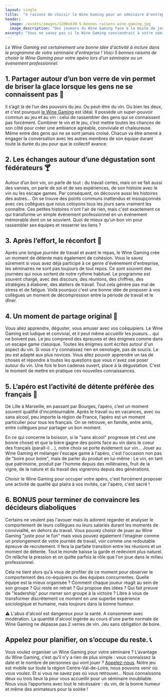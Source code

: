 ```yaml
---
layout: single
title:  "5 raisons de choisir le Wine Gaming pour un séminaire d'entreprise"
header:
  image: /assets/images/1200x630-5-bonnes-raisons-wine-gaming.jpg
  image_description: "Des joueurs du Wine Gaming face à la boite de jeu."
excerpt: "Vous ne savez pas si le Wine Gaming conviendrait à votre séminaire d'entreprise ? Voici 5 raisons pour vous convaincre que c'est une bonne idée d'activité de team-building pour la cohésion de vos équipes après une réunion de travail"
---
```


*Le Wine Gaming est certainement une bonne idée d'activité à inclure dans le programme de votre séminaire d'entreprise ! Voici 5 bonnes raisons de choisir le Wine Gaming pour votre apéro lors d'un séminaire ou un événement professionnel.*


## 1. Partager autour d’un bon verre de vin permet de briser la glace lorsque les gens ne se connaissent pas 🍷

Il s’agit là de l’un des pouvoirs du jeu. Ou peut-être du vin. Ou bien les deux, et c'est pourquoi [le Wine Gaming](https://www.lesmysteresdebourges.fr/wine-gaming) est idéal. Il possède un super-pouvoir commun au jeu et au vin : celui de rassembler des gens qui se connaissent pas forcément. Combiner le vin et le jeu, c’est mettre toutes les chances de son côté pour créer une ambiance agréable, conviviale et chaleureuse. Même entre des gens qui ne se sont jamais croisé. Chacun va être amené à engager la conversation avec les autres membres de son équipe durant toute la durée du jeu pour que le collectif avance.

## 2. Les échanges autour d’une dégustation sont fédérateurs 🍸 

Autour d’un bon vin, on parle de tout : du travail certes, mais on se fait aussi des vannes, on parle de soi et de ses expériences, de son histoire avec le vin ou les escape games. Par conséquent, on découvre aussi les histoires des autres… On se trouve des points communs inattendus et insoupçonnés avec ces collégues que nous cotoyons tous les jours sans vraiment les connaître. Ces petites histoires n'ont l'air de rien, mais c'est exactement ce qui transforme un simple événement professionnel en un événement mémorable dont on se souvient. Quoi de mieux qu’un bon vin pour rassembler ses équipes et resserrer les liens ?

## 3. Après l’effort, le réconfort 🍇

Après une longue journée de travail et avant le repas, le Wine Gaming crée un moment de détente mais également de cohésion. Vous le savez sûrement si vous avez déjà participé à ce genre d'événement d'entreprise, les séminaires ne sont pas toujours de tout repos. Ce sont souvent des journées qui nous sortent de notre rythme habituel. Le programme est souvent chargé, avec des discours, des réunions, des chiffres, des stratégies à élaborer, des ateliers de travail. Tout cela génère pas mal de stress et de fatigue. Voilà pourquoi c'est une bonne idée de proposer à vos collègues un moment de décompression entre la période de travail et le dîner.

## 4. Un moment de partage original 🍹

Vous allez apprendre, déguster, vous amuser avec vos coéquipiers. Le Wine Gaming est ludique et convivial, et il peut même accueillir les joueurs… qui ne boivent pas. Le jeu comprend des épreuves et des énigmes comme dans un escape game classique. Toutes les énigmes sont écrites autour d'un aspect du vin. Si vous n'y connaissez rien en oenologie, pas de soucis. Le jeu est adapté aux plus novices. Vous allez pouvoir apprendre un tas de choses et répondre à toutes les questions que vous n'avez osé poser autour du vin. Une fois le bon cadenas ouvert, place à la dégustation. C'est le moment de mettre en pratique ces nouvelles connaissances.

## 5. L’apéro est l’activité de détente préférée des français 🍻

De Lille à Marseille, en passant par Bourges, l’apéro, c’est un moment souvent qualifié d'incontournable. Après le travail ou en vacances, avec ou sans alcool, peu importe la région de France, l’apéro est un moment particulier pour tous les français. On se retrouve, en famille, entre amis, entre collègues pour partager un bon moment. 

En ce qui concerne la boisson, si le "sans alcool" progresse (et c'est une bonne chose) et que la bière gagne des points face au vin dans le coeur des français (paraît-il ...), notre choix se porte évidement sur vin... Jouer au Wine Gaming et mélanger l'escape game à l'apéro, c'est l'occasion non pas de "boire pour boire", mais de parler du produit en lui-même : Le vin, en tant que patrimoine, produit par l'homme depuis des millénaires, fruit de la vigne, de la nature et du travail des vignerons depuis des générations. 

Choisir le Wine Gaming pour occuper votre apéro, c'est forcément proposer une activité de qualité qui plaira à vos invités, car l'apéro, c'est sacré !

## 6. BONUS pour terminer de convaincre les décideurs diaboliques

Certains ne veulent pas l'avouer mais ils adorent regarder et analyser le comportement de leurs collègues ou leurs salariés durant les moments de convivialité, en dehors du travail. Vous pouvez choisir de jouer au Wine Gaming "juste pour le fun" mais vous pouvez également l'imaginer comme un prolongement de votre journée de travail, voir comme une redoutable épreuve de recrutement. Il fera la parfaite transition entre les réunions et un moment de détente. Tout le monde baisse la garde et redevient plus naturel. On relâche la pression et on quitte parfois le rôle que l'on joue dans le milieu professionnel. 

Cela ne tient alors qu'à vous de profiter de ce moment pour observer le comportement des co-équipiers ou des équipes concurrentes. Quelle équipe est la mieux organisée ? Comment chaque joueur réagit au sein de son groupe ? Qui reste en retrait ? Qui propose des idées ? Qui fait preuve de "leadership" pour mener son groupe à la victoire ? Libre à vous de transformer discrètement ce moment en une superbe expérience sociologique et humaine, mais toujours dans la bonne humeur.

⚠️ L'abus d'alcool est dangereux pour la santé. A consommer avec modération. La quantité d'alcool ingérée au cours d'une partie normale de Wine Gaming ne dépasse pas 2 verres de vin. Jeu sans obligation de boire.

## Appelez pour planifier, on s’occupe du reste. 📞

Vous voulez organiser un Wine Gaming pour votre séminaire ? L’avantage du Wine Gaming, c’est qu’il n’y a rien de plus simple : vous connaissez la date et le nombre de personnes qui vont jouer ? [Appelez-nous](https://www.lesmysteresdebourges.fr/contact). Notre jeu est mobile sur toute la région Centre-Val-de-Loire, nous pouvons venir où vous voulez. Et si vous ne savez pas où vous retrouver… Nous connaissons deux ou trois lieux là pour vous accueillir pour un séminaire inoubliable. Nous vous l’apportons avec tout le nécéssaire : du vin, de la bonne humeur et même des animateurs pour la soirée !

